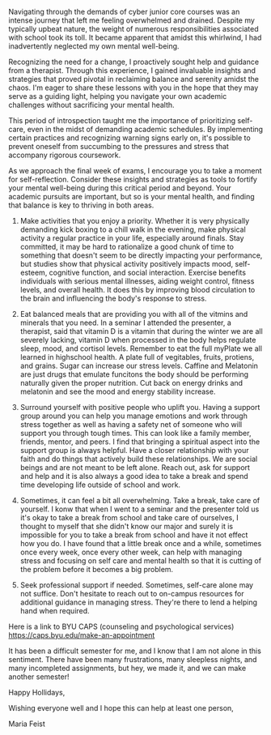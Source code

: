 Navigating through the demands of cyber junior core courses was an intense journey that left me feeling overwhelmed and drained. Despite my typically upbeat nature, the weight of numerous responsibilities associated with school took its toll. It became apparent that amidst this whirlwind, I had inadvertently neglected my own mental well-being.

Recognizing the need for a change, I proactively sought help and guidance from a therapist. Through this experience, I gained invaluable insights and strategies that proved pivotal in reclaiming balance and serenity amidst the chaos. I'm eager to share these lessons with you in the hope that they may serve as a guiding light, helping you navigate your own academic challenges without sacrificing your mental health.

This period of introspection taught me the importance of prioritizing self-care, even in the midst of demanding academic schedules. By implementing certain practices and recognizing warning signs early on, it's possible to prevent oneself from succumbing to the pressures and stress that accompany rigorous coursework.

As we approach the final week of exams, I encourage you to take a moment for self-reflection. Consider these insights and strategies as tools to fortify your mental well-being during this critical period and beyond. Your academic pursuits are important, but so is your mental health, and finding that balance is key to thriving in both areas.

1. Make activities that you enjoy a priority. Whether it is very physically demanding kick boxing to a chill walk in the evening, make physical activity a regular practice in your life, especially around finals. Stay committed, it may be hard to rationalize a good chunk of time to something that doesn't seem to be directly impacting your performance, but studies show that physical activity positively impacts mood, self-esteem, cognitive function, and social interaction. Exercise benefits individuals with serious mental illnesses, aiding weight control, fitness levels, and overall health. It does this by improving blood circulation to the brain and influencing the body's response to stress.
 
2. Eat balanced meals that are providing you with all of the vitmins and minerals that you need. In a seminar I attended the presenter, a therapist, said that vitamin D is a vitamin that during the winter we are all severely lacking, vitamin D when processed in the body helps regulate sleep, mood, and cortisol levels. Remember to eat the full myPlate we all learned in highschool health. A plate full of vegitables, fruits, protiens, and grains. Sugar can increase our stress levels. Caffine and Melatonin are just drugs that emulate funcitons the body should be performing naturally given the proper nutrition. Cut back on energy drinks and melatonin and see the mood and energy stability increase.

3. Surround yourself with positive people who uplift you. Having a support group around you can help you manage emotions and work through stress together as well as having a safety net of someone who will support you through tough times. This can look like a family member, friends, mentor, and peers. I find that bringing a spiritual aspect into the support group is always helpful. Have a closer relationship with your faith and do things that actively build these relationships. We are social beings and are not meant to be left alone. Reach out, ask for support and help and it is also always a good idea to take a break and spend time developing life outside of school and work. 

4. Sometimes, it can feel a bit all overwhelming. Take a break, take care of yourself. I konw that when I went to a seminar and the presenter told us it's okay to take a break from school and take care of ourselves, I thought to myself that she didn't know our major and surely it is impossible for you to take a break from school and have it not effect how you do. I have found that a little break once and a while, sometimes once every week, once every other week, can help with managing stress and focusing on self care and mental health so that it is cutting of the problem before it becomes a big problem.

5. Seek professional support if needed. Sometimes, self-care alone may not suffice. Don't hesitate to reach out to on-campus resources for additional guidance in managing stress. They're there to lend a helping hand when required.


Here is a link to BYU CAPS (counseling and psychological services) 
https://caps.byu.edu/make-an-appointment


It has been a difficult semester for me, and I know that I am not alone in this sentiment. There have been many frustrations, many sleepless nights, and many incompleted assignments, but hey, we made it, and we can make another semester!

Happy Hollidays,

Wishing everyone well and I hope this can help at least one person,

Maria Feist
